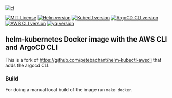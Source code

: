 [![ci](https://github.com/gleruzh/helm-kubectl-awscli-argocd/actions/workflows/image-build-push.yml/badge.svg)](https://github.com/gleruzh/helm-kubectl-awscli-argocd/actions/workflows/image-build-push.yml)
<!-- [START BADGES] -->
<!-- Please keep comment here to allow auto update -->
[![MIT License](https://img.shields.io/github/license/gleruzh/helm-kubectl-awscli-argocd?style=flat-square)](https://github.com/gleruzh/helm-kubectl-awscli-argocd/blob/master/LICENSE)
[![Helm version](https://img.shields.io/static/v1?label=&labelColor=white&message=helm-v3.12.0&color=#0F1689&style=flat-square&logo=helm&logoColor=#0F1689)](https://github.com/helm/helm/releases/tag/v3.12.0)
[![Kubectl version](https://img.shields.io/static/v1?label=&labelColor=white&message=kubernetes-v1.28.2&color=#326CE5&style=flat-square&logo=kubernetes&logoColor=#326CE5)](https://github.com/kubernetes/kubernetes/releases/tag/v1.28.2)
[![ArgoCD CLI version](https://img.shields.io/static/v1?label=&labelColor=white&message=argocd-v2.8.4&color=#EF7B4D&style=flat-square&logo=argo&logoColor=#EF7B4D)](https://github.com/argoproj/argo-cd/releases/tag/v2.8.4)
[![AWS CLI version](https://img.shields.io/static/v1?label=&labelColor=white&message=awscli-v1.29.70&color=#232F3E&style=flat-square&logo=argo&logoColor=#232F3E)](https://github.com/aws/aws-cli/releases/tag/1.29.70)
[![yq version](https://img.shields.io/static/v1?label=&labelColor=white&message=jq-v4.33.3&color=yellow&style=flat-square)](https://github.com/mikefarah/yq/releases/tag/v4.33.3)
<!-- [END BADGES] -->
## helm-kubernetes Docker image with the AWS CLI and ArgoCD CLI
This is a fork of
https://github.com/petebachant/helm-kubectl-awscli
that adds the argocd CLI.

### Build

For doing a manual local build of the image run `make docker`.
